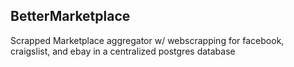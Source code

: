 ## BetterMarketplace

Scrapped Marketplace aggregator w/ webscrapping for facebook, craigslist, and ebay in a centralized postgres database
